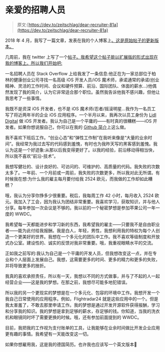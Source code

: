# 亲爱的招聘人员

> 原文:[https://dev.to/zeitschlag/dear-recruiter-81a](https://dev.to/zeitschlag/dear-recruiter-81a)

2018 年 4 月，我写了一篇文章，发表在我的个人博客上[。这是原始帖子的更新版本。](https://bullenscheisse.de/2018/dear-recruiter/)

几周前，我在 twitter 上写了一个[帖子。我希望这个帖子能以扩展版的形式出现在我的博客上。所以我们开始吧:](https://twitter.com/zeitschlag/status/983991433840480258)

一名招聘人员在 Stack Overflow 上给我发了一条信息:他正在为一家总部位于柏林的健康创业公司寻找一名高级 iOS 开发人员/iOS 魔术师，承诺通常的承诺(创业精神、灵活的工作时间、会议和硬件预算、前沿、国际团队、体面的薪水...)他偶然发现了我的简介，认为它非常适合那个职位。虽然我告诉他我不感兴趣，但他让我思考了一些事情。

我既不是资深 iOS 开发者，也不是 iOS 魔术师/忍者/摇滚明星...我作为一名员工写了将近两年半的企业 iOS 应用程序。一个半月以来，我再次以员工身份为 [Lidl Digital](https://digital.lidl) 做 iOS 开发者。我认为自己是一个平庸的——有时真的很糟糕——iOS 开发者。如果你想说服自己，你可以在我的 [Github 简介](https://github.com/zeitschlag)上这么做。

我不喜欢下班后工作。“创业心态”和“弹性工作制”在我听来像是“大量的业余时间”。我经常为我过去写的代码感到羞愧，有时也为我昨天写的黑客感到羞愧。我认为这是一个好迹象:从那以后我变得更好了。以我的经验，前沿移动得相当快，所以我不喜欢“前沿-技术”。

我想写健壮的、设计良好的、可访问的、可维护的、高质量的代码。我失败的次数太多了。一年前、一个月前或一周前，我失败的次数更多，所以我对此无所谓。有时候我在想:为什么我的雇主每月要付给我 2524 欧元，而我做的工作却如此糟糕？

哦，我认为分享你挣多少很重要。税后，我每周工作 42 小时，每月收入 2524 欧元。我加入了工会，因为我认为团结非常重要。我喜欢学习，获取知识，并与他人分享。每年参加一次会议是不够的。我以前的一个秘密梦想是参加苹果公司一年一度的 WWDC。

我希望每一天都能进步和学习新的东西，我希望我的雇主——只要我不是自由职业者——能为此付给我报酬。我是白人，年轻，男性，我想利用我的特权为每个人创造一个更美好的世界。我想在一个多元化的团队中工作。我不喜欢等级制度和开放式办公室。建设性的、诚实的反馈对我非常重要。哦，我重视眼睛水平的交流。

正如我之前写的:我认为自己是一个平庸的开发人员，但我想改变这一点，并在专业和个人层面上发展自己。我想，这需要更多的时间、更多的精力和更多的失败，并将导致更多的挫折。

我真的喜欢承担责任，所以有一天，我想以不同的方式做事，并与了不起的人一起经营企业——这是我的梦想。在那之前，我想尽可能多地犯错误。

所以我的另一个更现实的梦想是在一个多元化、包容的环境中工作。我想开发一个我自己日常使用的应用程序。例如，Flightradar24 就是这些应用中的一个。但是我太害羞了，不敢去那里申请工作。我的梦想是通过开发开源软件获得报酬，学习和分享我的知识。我的梦想是拿到足够的薪水，存足够的钱。你知道，当我的洗衣机和眼镜同时坏了需要更换的时候。哦，还有参加前面提到的 WWDC。

目前，我把我的工作视为支付账单的工具，让我能够在业余时间做比开发企业应用更有趣的事情。我希望有一天能改变这一切。

如果你想雇用我，这是我的德国简历。也许我也应该写一个英文版本🤔